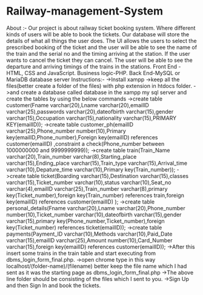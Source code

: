 # Railway-management-System
About :-
Our project is about railway ticket booking system. Where different kinds of users will be able to book the tickets. 
Our database will store the details of what all things the user does. 
The UI allows the users to select the prescribed booking of the ticket and the user will be able to see the name of the train and the serial no and the timing arriving at the station. 
If the user wants to cancel the ticket they can cancel. 
The user will be able to see the departure and arriving timings of the trains in the stations.
Front End - HTML, CSS and JavaScript.
Business logic-PHP.
Back End-MySQL or MariaDB database server
Instructions:-
->Install xampp
->keep all the files(better create a folder of the files) with php extension in  htdocs folder.
->and create a database called database in the xampp my sql server and create the tables by using the below commands
	->create table customer(Fname varchar(20),Lname varchar(20),emailID varchar(25),passwords varchar(20),dateofbirth varchar(15),gender varchar(15),Occupation varchar(15),nationality varchar(15),PRIMARY KEY(emailID));
	->create table customer_ph(emailID varchar(25),Phone_number number(10),Primary key(emailID,Phone_number),Foreign key(emailID) references customer(emailID) ,constraint a check(Phone_number between 1000000000 and 9999999999));
	->create table train(Train_Name varchar(20),Train_number varchar(8),Starting_place varchar(15),Ending_place varchar(15),Train_type varchar(15),Arrival_time varchar(10),Depature_time varchar(10),Primary key(Train_number));
	->create table ticket(Boarding varchar(15),Destination varchar(15),classes varchar(15),Ticket_number varchar(10),status varchar(10),Seat_no varchar(4),emailID varchar(25),Train_number varchar(8),primary key(Ticket_number),foreign key(Train_number) references train,foreign key(emailID) references customer(emailID) );
	->create table personal_details(Fname varchar(20),Lname varchar(20),Phone_number number(10),Ticket_number varchar(10),dateofbirth varchar(15),gender varchar(15),primary key(Phone_number,Ticket_number),foreign key(Ticket_number) references ticket(emailID));
	->create table payments(Payment_ID varchar(10),Methods varchar(10),Paid_Date varchar(15),emailID varchar(25),Amount number(10),Card_Number varchar(15),foreign key(emailID) references customer(emailID));
->After this insert some trains in the train table and start executing from dbms_login_form_final.php.
->open chrome type in this way localhost/(folder-name)/(filename) better keep the file name which I had sent as it was the starting page as dbms_login_form_final.php
->The above line folder should be consisting of the files which I sent to you.
->Sign Up and then Sign In and book the tickets.
